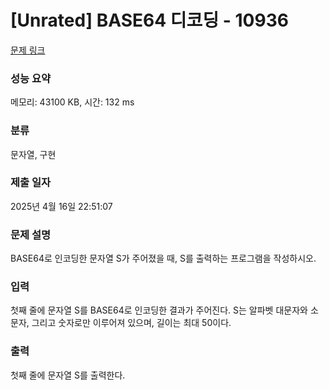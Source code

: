 # [Unrated] BASE64 디코딩 - 10936 

[문제 링크](https://www.acmicpc.net/problem/10936) 

### 성능 요약

메모리: 43100 KB, 시간: 132 ms

### 분류

문자열, 구현

### 제출 일자

2025년 4월 16일 22:51:07

### 문제 설명

<p>BASE64로 인코딩한 문자열 S가 주어졌을 때, S를 출력하는 프로그램을 작성하시오.</p>

### 입력 

 <p>첫째 줄에 문자열 S를 BASE64로 인코딩한 결과가 주어진다. S는 알파벳 대문자와 소문자, 그리고 숫자로만 이루어져 있으며, 길이는 최대 50이다.</p>

### 출력 

 <p>첫째 줄에 문자열 S를 출력한다.</p>

